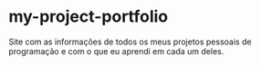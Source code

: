 # my-project-portfolio
Site com as informações de todos os meus projetos pessoais de programação e com o que eu aprendi em cada um deles.

